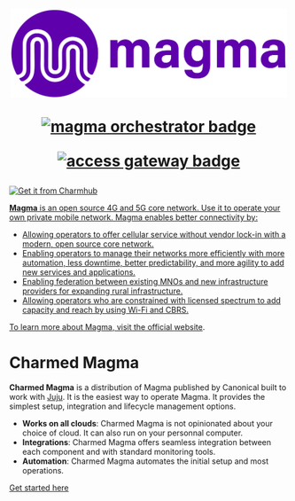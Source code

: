 <h1 align="center">
  <a href="https://magmacore.org/"><img src="docs/images/magma-logo-purple.svg" width="500" ></a>
  <p align="center"><a href="https://charmhub.io/magma-orc8r"><img src="https://charmhub.io/magma-orc8r/badge.svg" alt="magma orchestrator badge"/></p>
  <p align="center"><a href="https://charmhub.io/magma-access-gateway-operator"><img src="https://charmhub.io/magma-access-gateway-operator/badge.svg" alt="access gateway badge"/></p>
</h1>

![Get it from Charmhub](https://charmhub.io/static/images/badges/en/charmhub-black.svg)

**Magma** is an open source 4G and 5G core network. Use it to operate your own private mobile
network. Magma enables better connectivity by:

- Allowing operators to offer cellular service without vendor lock-in with a modern, open source core network.
- Enabling operators to manage their networks more efficiently with more automation, less downtime, better predictability, and more agility to add new services and applications.
- Enabling federation between existing MNOs and new infrastructure providers for expanding rural infrastructure.
- Allowing operators who are constrained with licensed spectrum to add capacity and reach by using Wi-Fi and CBRS.

To learn more about Magma, visit the official [website](https://magmacore.org/).

# Charmed Magma

**Charmed Magma** is a distribution of Magma published by Canonical built to work with
[Juju](https://juju.is/). It is the easiest way to operate Magma. It provides the simplest setup, integration and
lifecycle management options.

- **Works on all clouds**: Charmed Magma is not opinionated about your choice of cloud. It can also
  run on your personnal computer.
- **Integrations**: Charmed Magma offers seamless integration between each component and with
  standard monitoring tools.
- **Automation**: Charmed Magma automates the initial setup and most operations.

[Get started here](https://canonical-charmed-magma.readthedocs-hosted.com/en/1.8/)
